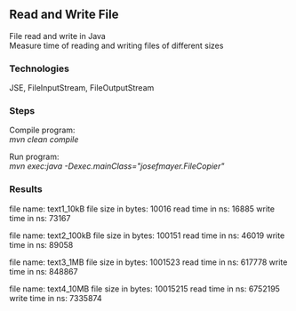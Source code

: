 ## Read and Write File 
File read and write in Java <br />
Measure time of reading and writing files of different sizes <br />



### Technologies
JSE, FileInputStream, FileOutputStream


### Steps
Compile program: <br />
*mvn clean compile* <br />

Run program: <br />
*mvn exec:java -Dexec.mainClass="josefmayer.FileCopier"* <br />


### Results
file name: text1_10kB
file size in bytes: 10016
read  time in ns: 16885
write time in ns: 73167

file name: text2_100kB
file size in bytes: 100151
read  time in ns: 46019
write time in ns: 89058

file name: text3_1MB
file size in bytes: 1001523
read  time in ns: 617778
write time in ns: 848867

file name: text4_10MB
file size in bytes: 10015215
read  time in ns: 6752195
write time in ns: 7335874
